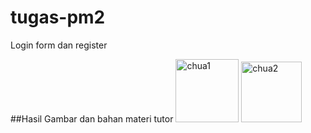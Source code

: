 # tugas-pm2
Login form dan register

##Hasil Gambar dan bahan materi tutor
<img width="101" alt="chua1" src="https://github.com/IvenLagowan/tugas-pm2/assets/94290469/03d8835f-f56c-4905-a62c-5a5d84dfea80">
<img width="97" alt="chua2" src="https://github.com/IvenLagowan/tugas-pm2/assets/94290469/76ab8e0d-4593-4269-8331-e18c3facc513">
